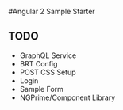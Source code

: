 #Angular 2 Sample Starter

## TODO
* GraphQL Service
* BRT Config
* POST CSS Setup
* Login
* Sample Form
* NGPrime/Component Library
